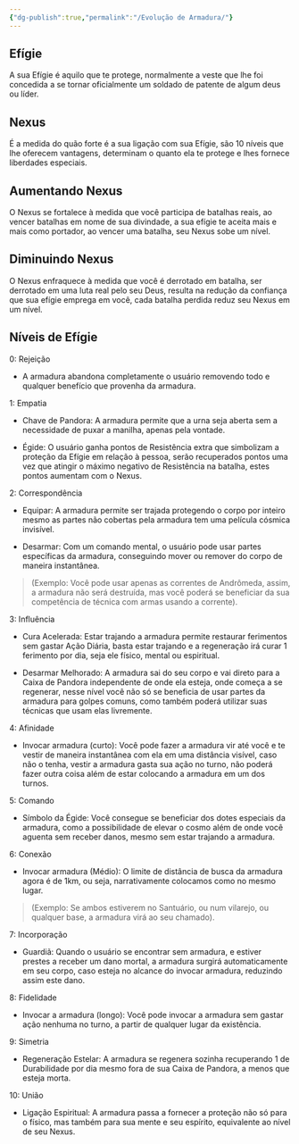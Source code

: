 ```yaml
---
{"dg-publish":true,"permalink":"/Evolução de Armadura/"}
---
```


## Efígie

A sua Efígie é aquilo que te protege, normalmente a veste que lhe foi concedida a se tornar oficialmente um soldado de patente de algum deus ou líder.

## Nexus

É a medida do quão forte é a sua ligação com sua Efígie, são 10 níveis que lhe oferecem vantagens, determinam o quanto ela te protege e lhes fornece liberdades especiais.

## Aumentando Nexus

O Nexus se fortalece à medida que você participa de batalhas reais, ao vencer batalhas em nome de sua divindade, a sua efígie te aceita mais e mais como portador, ao vencer uma batalha, seu Nexus sobe um nível.

## Diminuindo Nexus

O Nexus enfraquece à medida que você é derrotado em batalha, ser derrotado em uma luta real pelo seu Deus, resulta na redução da confiança que sua efígie emprega em você, cada batalha perdida reduz seu Nexus em um nível.

## Níveis de Efígie

0: Rejeição

* A armadura abandona completamente o usuário removendo todo e qualquer benefício que provenha da armadura.


1: Empatia

* Chave de Pandora: A armadura permite que a urna seja aberta sem a necessidade de puxar a manilha, apenas pela vontade.

* Égide: O usuário ganha pontos de Resistência extra que simbolizam a proteção da Efígie em relação à pessoa, serão recuperados pontos uma vez que atingir o máximo negativo de Resistência na batalha, estes pontos aumentam com o Nexus.


2: Correspondência

* Equipar: A armadura permite ser trajada protegendo o corpo por inteiro mesmo as partes não cobertas pela armadura tem uma película cósmica invisível.

* Desarmar: Com um comando mental, o usuário pode usar partes específicas da armadura, conseguindo mover ou remover do corpo de maneira instantânea.
> (Exemplo: Você pode usar apenas as correntes de Andrômeda, assim, a armadura não será destruída, mas você poderá se beneficiar da sua competência de técnica com armas usando a corrente).


3: Influência

* Cura Acelerada: Estar trajando a armadura permite restaurar ferimentos sem gastar Ação Diária, basta estar trajando e a regeneração irá curar 1 ferimento por dia, seja ele físico, mental ou espiritual.

* Desarmar Melhorado: A armadura sai do seu corpo e vai direto para a Caixa de Pandora independente de onde ela esteja, onde começa a se regenerar, nesse nível você não só se beneficia de usar partes da armadura para golpes comuns, como também poderá utilizar suas técnicas que usam elas livremente.


4: Afinidade

* Invocar armadura (curto): Você pode fazer a armadura vir até você e te vestir de maneira instantânea com ela em uma distância visível, caso não o tenha, vestir a armadura gasta sua ação no turno, não poderá fazer outra coisa além de estar colocando a armadura em um dos turnos.


5: Comando

* Símbolo da Égide: Você consegue se beneficiar dos dotes especiais da armadura, como a possibilidade de elevar o cosmo além de onde você aguenta sem receber danos, mesmo sem estar trajando a armadura.    


6: Conexão

* Invocar armadura (Médio): O limite de distância de busca da armadura agora é de 1km, ou seja, narrativamente colocamos como no mesmo lugar. 
> (Exemplo: Se ambos estiverem no Santuário, ou num vilarejo, ou qualquer base, a armadura virá ao seu chamado).


7: Incorporação

* Guardiã: Quando o usuário se encontrar sem armadura, e estiver prestes a receber um dano mortal, a armadura surgirá automaticamente em seu corpo, caso esteja no alcance do invocar armadura, reduzindo assim este dano.


8: Fidelidade

* Invocar a armadura (longo): Você pode invocar a armadura sem gastar ação nenhuma no turno, a partir de qualquer lugar da existência.


9: Simetria

* Regeneração Estelar: A armadura se regenera sozinha recuperando 1 de Durabilidade por dia mesmo fora de sua Caixa de Pandora, a menos que esteja morta.

10: União

* Ligação Espiritual: A armadura passa a fornecer a proteção não só para o físico, mas também para sua mente e seu espírito, equivalente ao nível de seu Nexus.